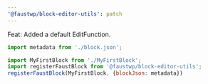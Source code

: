 ```yaml
---
'@faustwp/block-editor-utils': patch
---
```


Feat: Added a default EditFunction.

```js
import metadata from './block.json';

import MyFirstBlock from './MyFirstBlock';
import registerFaustBlock from '@faustwp/block-editor-utils';
registerFaustBlock(MyFirstBlock, {blockJson: metadata})
```
